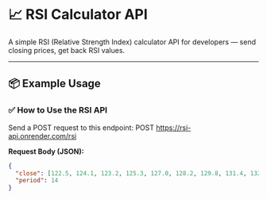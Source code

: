 # 📈 RSI Calculator API

A simple RSI (Relative Strength Index) calculator API for developers — send closing prices, get back RSI values.

---

## 📦 Example Usage

### ✅ How to Use the RSI API

Send a POST request to this endpoint:
POST https://rsi-api.onrender.com/rsi

**Request Body (JSON):**

```json
{
  "close": [122.5, 124.1, 123.2, 125.3, 127.0, 128.2, 129.8, 131.4, 132.9, 134.5, 135.8, 136.2, 135.9, 137.0, 138.2],
  "period": 14
}
